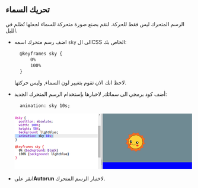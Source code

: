 ## تحريك السماء

الرسم المتحرك ليس فقط للحركة. لنقم بصنع صورة متحركة للسماء لجعلها تُظلم في الليل.

+ اضف رسم متحرك اسمه `sky` الى الCSS الخاص بك:
    
        @keyframes sky {
            0%
            100%
        }
        
    
    لاحظ انك الان تقوم بتغيير لون السماء, وليس حركتها.

+ أضف كود برمجي الى سمائك, لاخبارها بإستخدام الرسم المتحرك الجديد:
    
        animation: sky 10s;
        
    
    ![لقطة الشاشة](images/sunrise-sky.png)

+ انقر على**Autorun** لاختبار الرسم المتحرك.